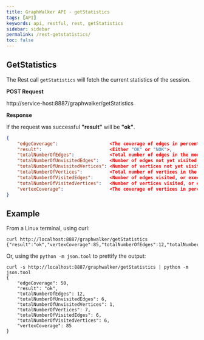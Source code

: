```yaml
---
title: GraphWalker API - getStatistics
tags: [API]
keywords: api, restful, rest, getStatistics
sidebar: sidebar
permalink: /rest-getstatistics/
toc: false
---
```




## GetStatistics

The Rest call `getStatistics` will fetch the current statistics of the session.
 
**POST Request**

http://service-host:8887/graphwalker/getStatistics

**Response**

If the request was successful **"result"** will be **"ok"**.

```json
{
    "edgeCoverage":                   <The coverage of edges in percent>,
    "result":                         <Either "OK" or "NOK">,
    "totalNumberOfEdges":             <Total number of edges in the model>,
    "totalNumberOfUnvisitedEdges":    <Number of edges not yet visited, or executed in the model>,
    "totalNumberOfUnvisitedVertices": <Number of vertices not yet visited, or executed in the model>,
    "totalNumberOfVertices":          <Total number of vertices in the model>,
    "totalNumberOfVisitedEdges":      <Number of edges visited, or executed in the model>,
    "totalNumberOfVisitedVertices":   <Number of vertices visited, or executed in the model>,
    "vertexCoverage":                 <The coverage of vertices in percent>
}
```

## Example

From a Linux terminal, using curl:

```
curl http://localhost:8887/graphwalker/getStatistics
{"result":"ok","vertexCoverage":85,"totalNumberOfEdges":12,"totalNumberOfVisitedVertices":6,"totalNumberOfUnvisitedVertices":1,"totalNumberOfVisitedEdges":6,"edgeCoverage":50,"totalNumberOfVertices":7,"totalNumberOfUnvisitedEdges":6}
```

Or, using the `python -m json.tool` to prettify the output:

```
curl -s http://localhost:8887/graphwalker/getStatistics | python -m json.tool
{
    "edgeCoverage": 50,
    "result": "ok",
    "totalNumberOfEdges": 12,
    "totalNumberOfUnvisitedEdges": 6,
    "totalNumberOfUnvisitedVertices": 1,
    "totalNumberOfVertices": 7,
    "totalNumberOfVisitedEdges": 6,
    "totalNumberOfVisitedVertices": 6,
    "vertexCoverage": 85
}
```
